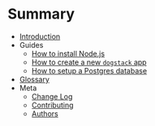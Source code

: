 # Summary

- [Introduction](readme.md)
- Guides
  - [How to install Node.js](./guides/how-to-install-js.md)
  - [How to create a new `dogstack` app](./guides/how-to-create-app.md)
  - [How to setup a Postgres database](./guides/how-to-setup-sql-db.md)
- [Glossary](glossary.md)
- Meta
  - [Change Log](changelog.md)
  - [Contributing](contributing.md)
  - [Authors](authors.md)
